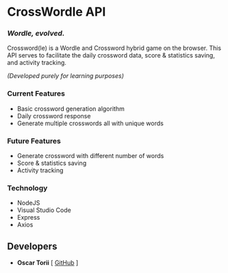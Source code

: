 # CrossWordle API
### *Wordle, evolved.*

Crossword(le) is a Wordle and Crossword hybrid game on the browser.
This API serves to facilitate the daily crossword data, score & statistics saving, and activity tracking.

_(Developed purely for learning purposes)_

### Current Features

- Basic crossword generation algorithm
- Daily crossword response
- Generate multiple crosswords all with unique words

### Future Features

- Generate crossword with different number of words
- Score & statistics saving
- Activity tracking

### Technology

- NodeJS
- Visual Studio Code
- Express
- Axios

## Developers

- **Oscar Torii** [ [GitHub](https://github.com/oscartoorii) ]

